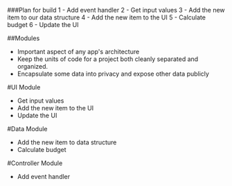 ###Plan for build
1 - Add event handler
2 - Get input values
3 - Add the new item to our data structure
4 - Add the new item to the UI
5 - Calculate budget
6 - Update the UI

##Modules
- Important aspect of any app's architecture
- Keep the units of code for a project both cleanly separated and organized.
- Encapsulate some data into privacy and expose other data publicly

#UI Module
- Get input values
- Add the new item to the UI
- Update the UI

#Data Module
- Add the new item to data structure
- Calculate budget

#Controller Module
- Add event handler
